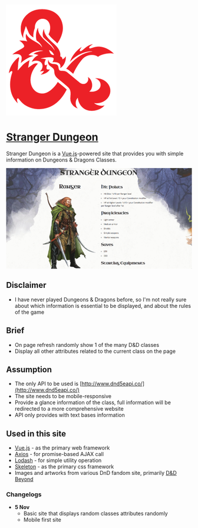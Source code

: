 [![DnD Logo](./imgs/logo.png)](https://www.dndbeyond.com)
# [Stranger Dungeon](http://altabepha.com/strangerdungeon/)

Stranger Dungeon is a [Vue.js](https://vuejs.org/)-powered site that provides you with simple information on Dungeons & Dragons Classes.

[![Demo](./imgs/demo.gif)](http://altabepha.com/strangerdungeon)

## **Disclaimer**
- I have never played Dungeons & Dragons before, so I'm not really sure about which information is essential to be displayed, and about the rules of the game

## Brief
- On page refresh randomly show 1 of the many D&D classes
- Display all other attributes related to the current class on the page

## Assumption
- The only API to be used is [http://www.dnd5eapi.co/](http://www.dnd5eapi.co/)
- The site needs to be mobile-responsive
- Provide a glance information of the class, full information will be redirected to a more comprehensive website
- API only provides with text bases information

## Used in this site
- [Vue.js](https://vuejs.org/) - as the primary web framework
- [Axios](https://github.com/axios/axios) - for promise-based AJAX call
- [Lodash](https://lodash.com/) - for simple utility operation
- [Skeleton](http://getskeleton.com/) - as the primary css framework
- Images and artworks from various DnD fandom site, primarily [D&D Beyond](https://www.dndbeyond.com/)

### Changelogs
- **5 Nov**
  - Basic site that displays random classes attributes randomly
  - Mobile first site
